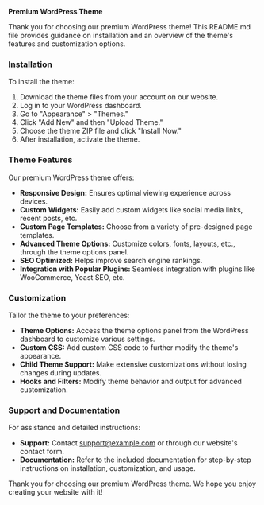 **Premium WordPress Theme**

Thank you for choosing our premium WordPress theme! This README.md file provides guidance on installation and an overview of the theme's features and customization options.

### Installation

To install the theme:

1. Download the theme files from your account on our website.
2. Log in to your WordPress dashboard.
3. Go to "Appearance" > "Themes."
4. Click "Add New" and then "Upload Theme."
5. Choose the theme ZIP file and click "Install Now."
6. After installation, activate the theme.

### Theme Features

Our premium WordPress theme offers:

- **Responsive Design:** Ensures optimal viewing experience across devices.
- **Custom Widgets:** Easily add custom widgets like social media links, recent posts, etc.
- **Custom Page Templates:** Choose from a variety of pre-designed page templates.
- **Advanced Theme Options:** Customize colors, fonts, layouts, etc., through the theme options panel.
- **SEO Optimized:** Helps improve search engine rankings.
- **Integration with Popular Plugins:** Seamless integration with plugins like WooCommerce, Yoast SEO, etc.

### Customization

Tailor the theme to your preferences:

- **Theme Options:** Access the theme options panel from the WordPress dashboard to customize various settings.
- **Custom CSS:** Add custom CSS code to further modify the theme's appearance.
- **Child Theme Support:** Make extensive customizations without losing changes during updates.
- **Hooks and Filters:** Modify theme behavior and output for advanced customization.

### Support and Documentation

For assistance and detailed instructions:

- **Support:** Contact support@example.com or through our website's contact form.
- **Documentation:** Refer to the included documentation for step-by-step instructions on installation, customization, and usage.

Thank you for choosing our premium WordPress theme. We hope you enjoy creating your website with it!
